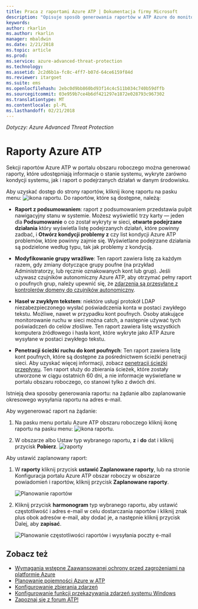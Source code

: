 ```yaml
---
title: Praca z raportami Azure ATP | Dokumentacja firmy Microsoft
description: "Opisuje sposób generowania raportów w ATP Azure do monitorowania sieci."
keywords: 
author: rkarlin
ms.author: rkarlin
manager: mbaldwin
ms.date: 2/21/2018
ms.topic: article
ms.prod: 
ms.service: azure-advanced-threat-protection
ms.technology: 
ms.assetid: 2c2d6b1a-fc8c-4ff7-b07d-64ce6159f84d
ms.reviewer: itargoet
ms.suite: ems
ms.openlocfilehash: 2ebc0d9bb860bd93f14c4c511b034c740b59dffb
ms.sourcegitcommit: 03e959b7ce4b6df421297e1872e028793c967302
ms.translationtype: MT
ms.contentlocale: pl-PL
ms.lasthandoff: 02/21/2018
---
```

*Dotyczy: Azure Advanced Threat Protection*


# <a name="azure-atp-reports"></a>Raporty Azure ATP

Sekcji raportów Azure ATP w portalu obszaru roboczego można generować raporty, które udostępniają informacje o stanie systemu, wykryte zarówno kondycji systemu, jak i raport o podejrzanych działań w danym środowisku.

Aby uzyskać dostęp do strony raportów, kliknij ikonę raportu na pasku menu: ![ikona raportu](./media/atp-report-icon.png).
Do raportów, które są dostępne, należą: 

- **Raport z podsumowaniem**: raport z podsumowaniem przedstawia pulpit nawigacyjny stanu w systemie. Możesz wyświetlić trzy karty — jeden dla **Podsumowanie** o co został wykryty w sieci, **otwarte podejrzane działania** który wyświetla listę podejrzanych działań, które powinny zadbać, i **Otwórz kondycji problemy z** czy list kondycji Azure ATP problemów, które powinny zajmie się. Wyświetlane podejrzane działania są podzielone według typu, tak jak problemy z kondycją. 

- **Modyfikowanie grupy wrażliwe**: Ten raport zawiera listę za każdym razem, gdy zmiany dotyczące grupy poufne (na przykład Administratorzy, lub ręcznie oznakowanych kont lub grup). Jeśli używasz czujników autonomiczny Azure ATP, aby otrzymać pełny raport o poufnych grup, należy upewnić się, że [zdarzenia są przesyłane z kontrolerów domeny do czujników autonomiczny](configure-event-forwarding.md). 

- **Haseł w zwykłym tekstem**: niektóre usługi protokół LDAP niezabezpieczonego wysłać poświadczenia konta w postaci zwykłego tekstu. Możliwe, nawet w przypadku kont poufnych. Osoby atakujące monitorowanie ruchu w sieci można catch, a następnie używać tych poświadczeń do celów złośliwe. Ten raport zawiera listę wszystkich komputera źródłowego i hasła kont, które wykryte jako ATP Azure wysyłane w postaci zwykłego tekstu. 

- **Penetracji ścieżki ruchu do kont poufnych**: Ten raport zawiera listę kont poufnych, które są dostępne za pośrednictwem ścieżki penetracji sieci. Aby uzyskać więcej informacji, zobacz [penetracji ścieżki przepływu](use-case-lateral-movement-path.md). Ten raport służy do zbierania ścieżek, które zostały utworzone w ciągu ostatnich 60 dni, a nie informacje wyświetlane w portalu obszaru roboczego, co stanowi tylko z dwóch dni.

Istnieją dwa sposoby generowania raportu: na żądanie albo zaplanowanie okresowego wysyłania raportu na adres e-mail.

Aby wygenerować raport na żądanie:

1. Na pasku menu portalu Azure ATP obszaru roboczego kliknij ikonę raportu na pasku menu: ![ikona raportu](./media/atp-report-icon.png).

2. W obszarze albo Ustaw typ wybranego raportu, **z** i **do** dat i kliknij przycisk **Pobierz**. 
 ![raporty](./media/reports.png)

Aby ustawić zaplanowany raport:
 
1. W **raporty** kliknij przycisk **ustawić Zaplanowane raporty**, lub na stronie Konfiguracja portalu Azure ATP obszar roboczy w obszarze powiadomień i raportów, kliknij przycisk **Zaplanowane raporty**.

   ![Planowanie raportów](./media/atp-sched-reports.png)

2. Kliknij przycisk **harmonogram** typ wybranego raportu, aby ustawić częstotliwość i adres e-mail w celu dostarczania raportów i kliknij znak plus obok adresów e-mail, aby dodać je, a następnie kliknij przycisk Dalej, aby **zapisać**.

   ![Planowanie częstotliwości raportów i wysyłania poczty e-mail](./media/sched-report1.png)


## <a name="see-also"></a>Zobacz też
- [Wymagania wstępne Zaawansowanej ochrony przed zagrożeniami na platformie Azure](atp-prerequisites.md)
- [Planowanie pojemności Azure w ATP](atp-capacity-planning.md)
- [Konfigurowanie zbierania zdarzeń](configure-event-collection.md)
- [Konfigurowanie funkcji przekazywania zdarzeń systemu Windows](configure-event-forwarding.md#configuring-windows-event-forwarding)
- [Zapoznaj się z forum ATP!](https://aka.ms/azureatpcommunity)